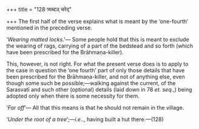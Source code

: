 +++
title = "128 त्र्यब्दञ् चरेद्"

+++
The first half of the verse explains what is meant by the ‘one-fourth’
mentioned in the preceding verse.

‘*Wearing matted* *locks*.’— Some people hold that this is meant to
exclude the wearing of rags, carrying of a part of the bedstead and so
forth (which have been prescribed for the Brāhmaṇa-killer).

This, however, is not right. For what the present verse does is to apply
to the case in question the ‘one fourth’ part of only those details that
have been prescribed for the Brāhmaṇa-killer, and not of anything else,
even though some such be possible;—walking against the current, of the
Sarasvatī and such other (optional) details (laid down in 78 *et.
seq*.,) being adopted only when there is some necessity for them.

‘*Far off*’— All that this means is that he should not remain in the
village.

‘*Under the root of a tree*’;—*i.e*.., having built a hut there.—(128)


